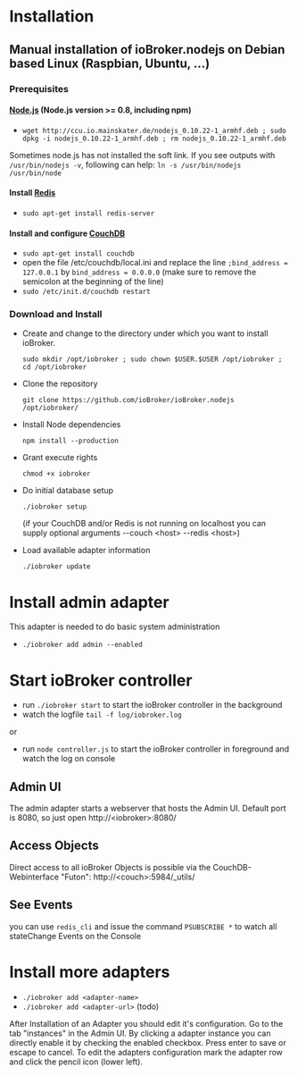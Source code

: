 # Installation

## Manual installation of ioBroker.nodejs on Debian based Linux (Raspbian, Ubuntu, ...)

### Prerequisites

#### [Node.js](http://nodejs.org) (Node.js version >= 0.8, including npm)

* ```wget http://ccu.io.mainskater.de/nodejs_0.10.22-1_armhf.deb ; sudo dpkg -i nodejs_0.10.22-1_armhf.deb ; rm nodejs_0.10.22-1_armhf.deb```

Sometimes node.js has not installed the soft link. If you see outputs with ```/usr/bin/nodejs -v```, following can help:
```ln -s /usr/bin/nodejs /usr/bin/node```

#### Install [Redis](http://redis.io/)

* ```sudo apt-get install redis-server```

#### Install and configure [CouchDB](http://couchdb.apache.org/)

* ```sudo apt-get install couchdb```
* open the file /etc/couchdb/local.ini and replace the line ```;bind_address = 127.0.0.1``` by ```bind_address = 0.0.0.0``` (make sure to remove the semicolon at the beginning of the line)
* ```sudo /etc/init.d/couchdb restart```


### Download and Install

* Create and change to the directory under which you want to install ioBroker.

    ```sudo mkdir /opt/iobroker ; sudo chown $USER.$USER /opt/iobroker ; cd /opt/iobroker```
* Clone the repository

    ```git clone https://github.com/ioBroker/ioBroker.nodejs /opt/iobroker/```
* Install Node dependencies

    ```npm install --production```
* Grant execute rights

    ```chmod +x iobroker```
* Do initial database setup

    ```./iobroker setup```

    (if your CouchDB and/or Redis is not running on localhost you can supply optional arguments --couch &lt;host&gt; --redis &lt;host&gt;)

* Load available adapter information

    ```./iobroker update```

# Install admin adapter

This adapter is needed to do basic system administration

*   ```./iobroker add admin --enabled```

# Start ioBroker controller

* run ```./iobroker start``` to start the ioBroker controller in the background
* watch the logfile ```tail -f log/iobroker.log```

or

* run ```node controller.js``` to start the ioBroker controller in foreground and watch the log on console


## Admin UI

The admin adapter starts a webserver that hosts the Admin UI. Default port is 8080, so just open http://&lt;iobroker&gt;:8080/


## Access Objects

Direct access to all ioBroker Objects is possible via the CouchDB-Webinterface "Futon": http://&lt;couch&gt;:5984/_utils/

## See Events

you can use ```redis_cli``` and issue the command ```PSUBSCRIBE *``` to watch all stateChange Events on the Console


# Install more adapters

* ```./iobroker add <adapter-name>```
* ```./iobroker add <adapter-url>``` (todo)

After Installation of an Adapter you should edit it's configuration. Go to the tab "instances" in the Admin UI.
By clicking a adapter instance you can directly enable it by checking the enabled checkbox. Press enter to save or escape
to cancel.
To edit the adapters configuration mark the adapter row and click the pencil icon (lower left).



